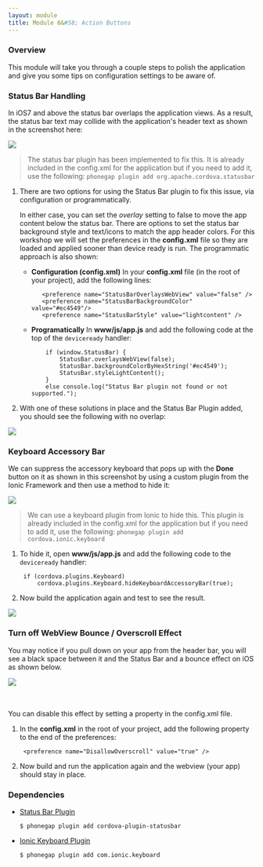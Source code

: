 ```yaml
---
layout: module
title: Module 6&#58; Action Buttons
---
```

### Overview
This module will take you through a couple steps to polish the application and give you some tips on configuration settings to be aware of.     

### Status Bar Handling

  In iOS7 and above the status bar overlaps the application views. As a result, the status bar text may collide with the
  application's header text as shown in the screenshot here:

  <img class="screenshot-lg" src="images/without-statusbar-plugin.jpg"/>

   > The status bar plugin has been implemented to fix this. It is already included in the config.xml
   for the application but if you need to add it, use the following: `phonegap plugin add org.apache.cordova.statusbar`


1. There are two options for using the Status Bar plugin to fix this issue, via configuration or programmatically.

   In either case, you can set the *overlay* setting to false to move the app content below the status bar. There are options
   to set the status bar background style and text/icons to match the app header colors. For this workshop we will set the
   preferences in the **config.xml** file so they are loaded and applied sooner than device ready is run. The programmatic
   approach is also shown:

   - **Configuration (config.xml)**
    In your **config.xml** file (in the root of your project), add the following lines:

            <preference name="StatusBarOverlaysWebView" value="false" />
            <preference name="StatusBarBackgroundColor" value="#ec4549"/>
            <preference name="StatusBarStyle" value="lightcontent" />

    - **Programatically**
            In **www/js/app.js** and add the following code at the top of the `deviceready` handler:

              if (window.StatusBar) {
                  StatusBar.overlaysWebView(false);
                  StatusBar.backgroundColorByHexString('#ec4549');
                  StatusBar.styleLightContent();
              }
              else console.log("Status Bar plugin not found or not supported.");        

2. With one of these solutions in place and the Status Bar Plugin added, you should see the following with no overlap:

<img class="screenshot-lg" src="images/main-view.jpg"/>


### Keyboard Accessory Bar

We can suppress the accessory keyboard that pops up with the **Done** button on it as shown in this screenshot by using a custom plugin from the Ionic Framework and then use a method to hide it:

<img class="screenshot-lg" src="images/search-keyboard-acc-bar.jpg"/>


> We can use a keyboard plugin from Ionic to hide this. This plugin is already included in the config.xml for the application but if you need to add it, use the
   following: `phonegap plugin add cordova.ionic.keyboard`  

1. To hide it, open **www/js/app.js** and add the following code to the `deviceready` handler:


        if (cordova.plugins.Keyboard)
            cordova.plugins.Keyboard.hideKeyboardAccessoryBar(true);


2. Now build the application again and test to see the result.

<img class="screenshot-lg" src="images/search-no-keyboard-acc.jpg"/>

### Turn off WebView Bounce / Overscroll Effect
You may notice if you pull down on your app from the header bar, you will see a black space between it and the Status Bar and a
bounce effect on iOS as shown below.

<img class="screenshot-lg" src="images/disallow-overscroll.jpg"/>


<br><br>
You can disable this effect by setting a property in the config.xml file.

1. In the **config.xml** in the root of your project, add the following property to the end of the preferences:


        <preference name="DisallowOverscroll" value="true" />


2. Now build and run the application again and the webview (your app) should stay in place.

### Dependencies
- [Status Bar Plugin](https://github.com/apache/cordova-plugin-statusbar)

      $ phonegap plugin add cordova-plugin-statusbar

- [Ionic Keyboard Plugin](https://github.com/driftyco/ionic-plugin-keyboard)

      $ phonegap plugin add com.ionic.keyboard
